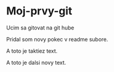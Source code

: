 # Moj-prvy-git

Ucim sa gitovat na git hube

Pridal som novy pokec v readme subore.

A toto je taktiez text.

A toto je dalsi novy text.
